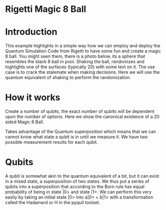 # Rigetti Magic 8 Ball

# Introduction

This example highlights in a simple way how we can employ and deploy the Quantum Simulation Code from Rigetti to have some fun and create a magic 8 ball. You might seen them, there is a photo below, its a sphere that resembles the black 8 ball in pool. Shaking the ball, randomizes and highlights one of the surfaces (typically 20) with some text on it. The use case is to crack the stalemate when making decisions. Here we will use the quantum equivalent of shaking to perform the randomization.  

# How it works

Create a number of qubits, the exact number of qubits will be dependent upon the number of options. Here we show the canonical existence of a 20 sided Magic 8 Ball. 

Takes advantage of the Quantum superposition which means that we can cannot know what state a qubit is in until we measure it. We have two possible measurement results for each qubit. 

# Qubits

A qubit is somewhat akin to the quantum equivalent of a bit, but it can exist in a mixed state, a superposition of two states. We thus put a series of qubits into a superposition that according to the Born rule has equal probability of being in state |0> and state |1>. We can perform this very easily by taking an initial state |0> into a|0> + b|1> with a transformation called the Hadamard or H in the pyquil toolset.



